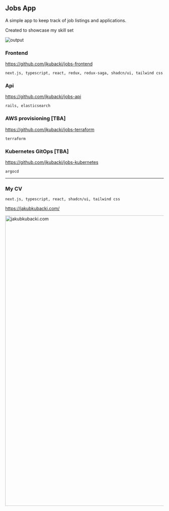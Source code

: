 ## Jobs App

A simple app to keep track of job listings and applications.

Created to showcase my skill set

![output](https://github.com/jkubacki/jobs/assets/1104186/67827e74-db84-472d-aef1-efa86d02052d)


### Frontend

https://github.com/jkubacki/jobs-frontend

`next.js, typescript, react, redux, redux-saga, shadcn/ui, tailwind css`

### Api

https://github.com/jkubacki/jobs-api

`rails, elasticsearch`

### AWS provisioning [TBA]

https://github.com/jkubacki/jobs-terraform

`terraform`

### Kubernetes GitOps [TBA]

https://github.com/jkubacki/jobs-kubernetes

`argocd`

---

### My CV

`next.js, typescript, react, shadcn/ui, tailwind css`

https://jakubkubacki.com/

<img width="924" alt="jakubkubacki.com" src="https://github.com/jkubacki/jobs/assets/1104186/4470170a-7d3f-414d-9c8a-1ac4638c275a">

